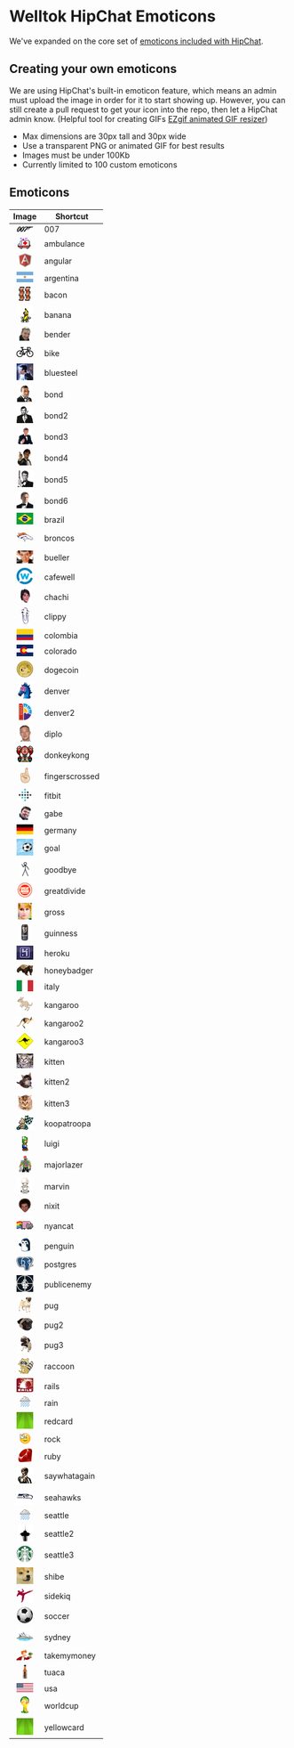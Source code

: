 # Welltok HipChat Emoticons

We've expanded on the core set of [emoticons included with HipChat](http://hipchat-emoticons.nyh.name).

## Creating your own emoticons

We are using HipChat's built-in emoticon feature, which means an admin must upload the image in order for it to start showing up. However, you can still create a pull request to get your icon into the repo, then let a HipChat admin know. (Helpful tool for creating GIFs [EZgif animated GIF resizer](http://ezgif.com/resize))

* Max dimensions are 30px tall and 30px wide
* Use a transparent PNG or animated GIF for best results
* Images must be under 100Kb
* Currently limited to 100 custom emoticons

## Emoticons

| Image                                           | Shortcut        |
| :---------------------------------------------: | --------------- |
| ![007](emoticons/007.png)                       | 007             |
| ![ambulance](emoticons/ambulance.gif)           | ambulance       |
| ![angular](emoticons/angular.png)               | angular         |
| ![argentina](emoticons/argentina.png)           | argentina       |
| ![bacon](emoticons/bacon.png)                   | bacon           |
| ![banana](emoticons/banana.gif)                 | banana          |
| ![bender](emoticons/bender.png)                 | bender          |
| ![bike](emoticons/bike.png)                     | bike            |
| ![bluesteel](emoticons/bluesteel.gif)           | bluesteel       |
| ![bond](emoticons/bond.png)                     | bond            |
| ![bond2](emoticons/bond2.png)                   | bond2           |
| ![bond3](emoticons/bond3.png)                   | bond3           |
| ![bond4](emoticons/bond4.png)                   | bond4           |
| ![bond5](emoticons/bond5.png)                   | bond5           |
| ![bond6](emoticons/bond6.png)                   | bond6           |
| ![brazil](emoticons/brazil.png)                 | brazil          |
| ![broncos](emoticons/broncos.png)               | broncos         |
| ![bueller](emoticons/bueller.png)               | bueller         |
| ![cafewell](emoticons/cafewell.png)             | cafewell        |
| ![chachi](emoticons/chachi.png)                 | chachi          |
| ![clippy](emoticons/clippy.png)                 | clippy          |
| ![colombia](emoticons/colombia.png)             | colombia        |
| ![colorado](emoticons/colorado.png)             | colorado        |
| ![dogecoin](emoticons/dogecoin.png)             | dogecoin        |
| ![denver](emoticons/denver.png)                 | denver          |
| ![denver2](emoticons/denver2.png)               | denver2         |
| ![diplo](emoticons/diplo.png)                   | diplo           |
| ![donkeykong](emoticons/donkeykong.gif)         | donkeykong      |
| ![fingerscrossed](emoticons/fingerscrossed.png) | fingerscrossed  |
| ![fitbit](emoticons/fitbit.png)                 | fitbit          |
| ![gabe](emoticons/gabe.png)                     | gabe            |
| ![germany](emoticons/germany.png)               | germany         |
| ![goal](emoticons/goal.gif)                     | goal            |
| ![goodbye](emoticons/goodbye.gif)               | goodbye         |
| ![greatdivide](emoticons/greatdivide.png)       | greatdivide     |
| ![gross](emoticons/gross.gif)                   | gross           |
| ![guinness](emoticons/guinness.png)             | guinness        |
| ![heroku](emoticons/heroku.png)                 | heroku          |
| ![honeybadger](emoticons/honeybadger.png)       | honeybadger     |
| ![italy](emoticons/italy.png)                   | italy           |
| ![kangaroo](emoticons/kangaroo.png)             | kangaroo        |
| ![kangaroo2](emoticons/kangaroo2.png)           | kangaroo2       |
| ![kangaroo3](emoticons/kangaroo3.png)           | kangaroo3       |
| ![kitten](emoticons/kitten.png)                 | kitten          |
| ![kitten2](emoticons/kitten2.png)               | kitten2         |
| ![kitten3](emoticons/kitten3.png)               | kitten3         |
| ![koopatroopa](emoticons/koopatroopa.gif)       | koopatroopa     |
| ![luigi](emoticons/luigi.gif)                   | luigi           |
| ![majorlazer](emoticons/majorlazer.png)         | majorlazer      |
| ![marvin](emoticons/marvin.png)                 | marvin          |
| ![nixit](emoticons/nixit.png)                   | nixit           |
| ![nyancat](emoticons/nyancat.gif)               | nyancat         |
| ![penguin](emoticons/penguin.gif)               | penguin         |
| ![postgres](emoticons/postgres.png)             | postgres        |
| ![publicenemy](emoticons/publicenemy.png)       | publicenemy     |
| ![pug](emoticons/pug.png)                       | pug             |
| ![pug2](emoticons/pug2.png)                     | pug2            |
| ![pug3](emoticons/pug3.png)                     | pug3            |
| ![raccoon](emoticons/raccoon.gif)               | raccoon         |
| ![rails](emoticons/rails.png)                   | rails           |
| ![rain](emoticons/rain.gif)                     | rain            |
| ![redcard](emoticons/redcard.gif)               | redcard         |
| ![rock](emoticons/rock.gif)                     | rock            |
| ![ruby](emoticons/ruby.png)                     | ruby            |
| ![saywhatagain](emoticons/saywhatagain.png)     | saywhatagain    |
| ![seahawks](emoticons/seahawks.png)             | seahawks        |
| ![seattle](emoticons/seattle.gif)               | seattle         |
| ![seattle2](emoticons/seattle2.png)             | seattle2        |
| ![seattle3](emoticons/seattle3.png)             | seattle3        |
| ![shibe](emoticons/shibe.gif)                   | shibe           |
| ![sidekiq](emoticons/sidekiq.png)               | sidekiq         |
| ![soccer](emoticons/soccer.png)                 | soccer          |
| ![sydney](emoticons/sydney.png)                 | sydney          |
| ![takemymoney](emoticons/takemymoney.png)       | takemymoney     |
| ![tuaca](emoticons/tuaca.png)                   | tuaca           |
| ![usa](emoticons/usa.png)                       | usa             |
| ![worldcup](emoticons/worldcup.png)             | worldcup        |
| ![yellowcard](emoticons/yellowcard.gif)         | yellowcard      |
